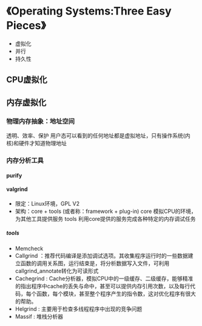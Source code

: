 # 《Operating Systems:Three Easy Pieces》

* 虚拟化
* 并行
* 持久性

## CPU虚拟化

## 内存虚拟化

### 物理内存抽象：地址空间

透明、效率、保护
用户态可以看到的任何地址都是虚拟地址，只有操作系统(内核)和硬件才知道物理地址

### 内存分析工具

#### purify

#### valgrind

* 限定：Linux环境，GPL V2
* 架构：core + tools (或者称：framework + plug-in)
core 模拟CPU的环境，为其他工具提供服务
tools 利用core提供的服务完成各种特定的内存调试任务

##### tools

* Memcheck
* Callgrind ：推荐代码编译是添加调试选项。其收集程序运行时的一些数据建立函数的调用关系图，运行结束是，将分析数据写入文件，可利用callgrind_annotate转化为可读形式
* Cachegrind : Cache分析器，模拟CPU中的一级缓存、二级缓存，能够精准的指出程序中cache的丢失与命中，甚至可以提供内存引用次数，以及每行代码，每个函数，每个模块，甚至整个程序产生的指令数，这对优化程序有很大的帮助。
* Helgrind : 主要用于检查多线程程序中出现的竞争问题
* Massif : 堆栈分析器
